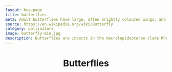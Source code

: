 ```yaml
---
layout: bug-page
title: butterflies
meta: Adult butterflies have large, often brightly coloured wings, and conspicuous, fluttering flight. 
source: https://en.wikipedia.org/wiki/Butterfly
category: pollinators
image: butterfly-min.jpg
description: Butterflies are insects in the macrolepidopteran clade Rhopalocera from the order Lepidoptera, which also includes moths. Adult butterflies have large, often brightly coloured wings, and conspicuous, fluttering flight. The group comprises the large superfamily Papilionoidea, which contains at least one former group, the skippers (formerly the superfamily "Hesperioidea") and the most recent analyses suggest it also contains the moth-butterflies (formerly the superfamily "Hedyloidea"). Butterfly fossils date to the Paleocene, which was about 56 million years ago. Butterflies have the typical four-stage insect life cycle. Winged adults lay eggs on the food plant on which their larvae, known as caterpillars, will feed. The caterpillars grow, sometimes very rapidly, and when fully developed, pupate in a chrysalis. When metamorphosis is complete, the pupal skin splits, the adult insect climbs out, and after its wings have expanded and dried, it flies off. Some butterflies, especially in the tropics, have several generations in a year, while others have a single generation, and a few in cold locations may take several years to pass through their whole life cycle. Butterflies are often polymorphic, and many species make use of camouflage, mimicry and aposematism to evade their predators. Some, like the monarch and the painted lady, migrate over long distances. Many butterflies are attacked by parasites or parasitoids, including wasps, protozoans, flies, and other invertebrates, or are preyed upon by other organisms. Some species are pests because in their larval stages they can damage domestic crops or trees; other species are agents of pollination of some plants. Larvae of a few butterflies (e.g., harvesters) eat harmful insects, and a few are predators of ants, while others live as mutualists in association with ants. Culturally, butterflies are a popular motif in the visual and literary arts.
---
```


<header>
	<h1>Butterflies</h1>
</header>

